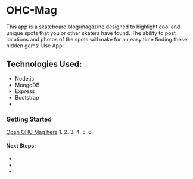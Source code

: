 # OHC-Mag
This app is a skateboard blog/magazine designed to highlight cool and unique spots that you or other skaters have found. The ability to post locations and photos of the spots will make for an easy time finding these hidden gems!
Use App:
<img src=""/>
## Technologies Used:
* Node.js
* MongoDB
* Express
* Bootstrap
*
### Getting Started
[Open OHC Mag here](https://ohc-mag-5dfaad391b19.herokuapp.com/ "OHC Mag")
1.
2.<img src=""/>
3.
4.<img src=""/>
5.
6.<img src=""/>
#### Next Steps:
*
*
*

